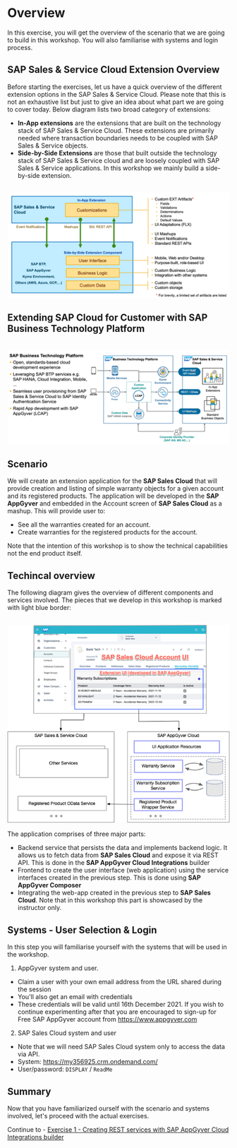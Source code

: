 # Overview

In this exercise, you will get the overview of the scenario that we are going to build in this workshop. You will also familiarise with systems and login process.

## SAP Sales & Service Cloud Extension Overview

Before starting the exercises, let us have a quick overview of the different extension options in the SAP Sales & Service Cloud. Please note that this is not an exhaustive list but just to give an idea about what part we are going to cover today. Below diagram lists two broad category of extensions:
- **In-App extensions** are the extensions that are built on the technology stack of SAP Sales & Service Cloud. These extensions are primarily needed where transaction boundaries needs to be coupled with SAP Sales & Service objects. 
- **Side-by-Side Extensions** are those that built outside the technology stack of SAP Sales & Service cloud and are loosely coupled with SAP Sales & Service applications. In this workshop we mainly build a side-by-side extension.

<br>![](/exercises/ex0/images/00_00_SalesCloudExtFeartures.png)
 
## Extending SAP Cloud for Customer with SAP Business Technology Platform
<br>![](/exercises/ex0/images/00_00_SalesCloudOverview.png)

## Scenario

We will create an extension application for the **SAP Sales Cloud** that will provide creation and listing of simple warranty objects for a given account and its registered products. The application will be developed in the **SAP AppGyver** and embedded in the Account screen of **SAP Sales Cloud** as a mashup. This will provide user to:
- See all the warranties created for an account.
- Create warranties for the registered products for the account.

Note that the intention of this workshop is to show the technical capabilities not the end product itself. 

## Techincal overview

The following diagram gives the overview of different components and services involved. The pieces that we develop in this workshop is marked with light blue border:

<br>![](/exercises/ex0/images/00_01_Overview.png)
 
The application comprises of three major parts:
- Backend service that persists the data and implements backend logic. It allows us to fetch data from **SAP Sales Cloud** and expose it via REST API. This is done in the **SAP AppGyver Cloud Integrations** builder
- Frontend to create the user interface (web application) using the service interfaces created in the previous step. This is done using **SAP AppGyver Composer**
- Integrating the web-app created in the previous step to **SAP Sales Cloud**. Note that in this workshop this part is showcased by the instructor only.

## Systems - User Selection & Login

In this step you will familiarise yourself with the systems that will be used in the workshop.

1.	AppGyver system and user.
  - Claim a user with your own email address from the URL shared during the session
  - You'll also get an email with credentials
  - These credentials will be valid until 16th December 2021.  If you wish to continue experimenting after that you are encouraged to sign-up for Free SAP AppGyver account from https://www.appgyver.com

2.	SAP Sales Cloud system and user
  - Note that we will need SAP Sales Cloud system only to access the data via API.
  - System: https://my356925.crm.ondemand.com/
  - User/password: `DISPLAY` / `ReadMe`

## Summary

Now that you have familiarized ourself with the scenario and systems involved, let's proceed with the actual exercises.

Continue to - [Exercise 1 - Creating REST services with SAP AppGyver Cloud Integrations builder](../ex1/README.md)
